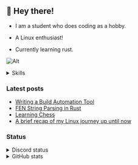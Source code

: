 ## 👋 Hey there!

-   I am a student who does coding as a hobby.

-   A Linux enthusiast!

-   Currently learning rust.

![Alt](https://komarev.com/ghpvc/?username=rv178&&color=5E81AC&label=Profile%20views%20since%20June%203%202022)

<details>
<summary>Skills</summary>

[![My Skills](https://skillicons.dev/icons?i=linux,bash,rust,c,ts,js,html,css,sass,discord,vim,bootstrap,git,github,godot,docker,express,md,nextjs,nodejs,py,qt,gtk,react,vue,regex,go,blender,unity,mongodb)](https://skillicons.dev)

</details>

### Latest posts

<!-- BLOG-POST-LIST:START -->
- [Writing a Build Automation Tool](https://rv178.is-a.dev/posts/writing-a-build-automation-tool/)
- [FEN String Parsing in Rust](https://rv178.is-a.dev/posts/fen-string-parsing-in-rust/)
- [Learning Chess](https://rv178.is-a.dev/posts/learning-chess/)
- [A brief recap of my Linux journey up until now](https://rv178.is-a.dev/posts/my-linux-journey/)
<!-- BLOG-POST-LIST:END -->

### Status

<details>
<summary>Discord status</summary>
<br />
<img src="https://api.bakerie.gq/theme-1/758991567695642644" alt="Discord status" width="60%"/>

</details>

<details>
<summary>GitHub stats</summary>

![stats](https://github-readme-stats.vercel.app/api/top-langs/?username=rv178&layout=compact&langs_count=10&theme=nord&hide_border=true)
![stats](https://github-readme-stats.vercel.app/api?username=rv178&count_private=true&theme=nord&hide_border=true&show_icons=true)

</details>
